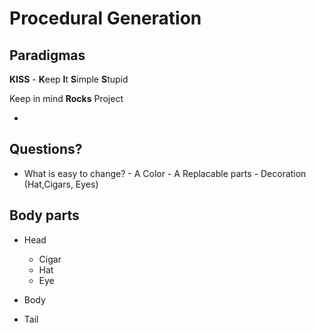 # Procedural Generation

## Paradigmas

**KISS** - **K**eep **I**t **S**imple **S**tupid

Keep in mind **Rocks** Project

- 

## Questions?

- What is easy to change?
    	- A Color
    	- A Replacable parts
	    - Decoration (Hat,Cigars, Eyes)




## Body parts 

- Head 
    - Cigar
    - Hat
    - Eye

- Body 
- Tail
